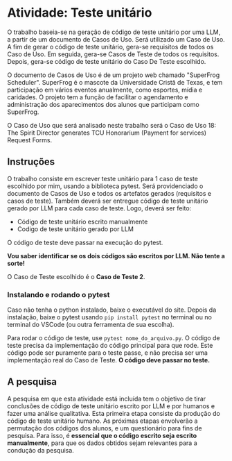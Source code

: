 # Atividade: Teste unitário #
O trabalho baseia-se na geração de código de teste unitário por uma LLM, a partir de um documento de Casos de Uso. Será utilizado um Caso de Uso. A fim de gerar o código de teste unitário, gera-se requisitos de todos os Caso de Uso. Em seguida, gera-se Casos de Teste de todos os requisitos. Depois, gera-se código de teste unitário do Caso De Teste escolhido.

O documento de Casos de Uso é de um projeto web chamado "SuperFrog Scheduler". SuperFrog é o mascote da Universidade Cristã de Texas, e tem participação em vários eventos anualmente, como esportes, mídia e caridades. O projeto tem a função de facilitar o agendamento e administração dos aparecimentos dos alunos que participam como SuperFrog.

O Caso de Uso que será analisado neste trabalho será o Caso de Uso 18: The Spirit Director generates TCU Honorarium (Payment for services) Request Forms.

## Instruções ##
O trabalho consiste em escrever teste unitário para 1 caso de teste escolhido por mim, usando a biblioteca pytest. Será providenciado o documento de Casos de Uso e todos os artefatos gerados (requisitos e casos de teste). Também deverá ser entregue código de teste unitário gerado por LLM para cada caso de teste. Logo, deverá ser feito:
* Código de teste unitário escrito manualmente 
* Codigo de teste unitário gerado por LLM

O código de teste deve passar na execução do pytest.

**Vou saber identificar se os dois códigos são escritos por LLM. Não tente a sorte!**

O Caso de Teste escolhido é o **Caso de Teste 2**.

### Instalando e rodando o pytest ###
Caso não tenha o python instalado, baixe o executável do site. Depois da instalação, baixe o pytest usando `pip install pytest` no terminal ou no terminal do VSCode (ou outra ferramenta de sua escolha).

Para rodar o código de teste, use `pytest nome_do_arquivo.py`. O código de teste precisa da implementação do código principal para que rode. Este código pode ser puramente para o teste passe, e não precisa ser uma implementação real do Caso de Teste. **O código deve passar no teste.**


## A pesquisa ##
A pesquisa em que esta atividade está incluída tem o objetivo de tirar conclusões de código de teste unitário escrito por LLM e por humanos e fazer uma análise qualitativa. Esta primeira etapa consiste da produção do código de teste unitário humano. As próximas etapas envolverão a permutação dos códigos dos alunos, e um questionário para fins de pesquisa. Para isso, é **essencial que o código escrito seja escrito manualmente**, para que os dados obtidos sejam relevantes para a condução da pesquisa.